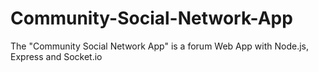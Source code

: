 # Community-Social-Network-App
The "Community Social Network App" is a forum Web App with Node.js, Express and Socket.io
